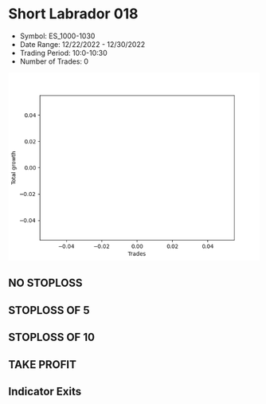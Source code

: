 # Short Labrador 018 
- Symbol: ES_1000-1030
- Date Range: 12/22/2022 - 12/30/2022
- Trading Period: 10:0-10:30
- Number of Trades: 0

![Plot](ShortLabrador018ES_1000-1030.png)
## NO STOPLOSS














## STOPLOSS OF 5














## STOPLOSS OF 10














## TAKE PROFIT











## Indicator Exits


